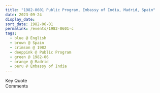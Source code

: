 ```yaml
---
title: "1982-0601 Public Program, Embassy of India, Madrid, Spain"
date: 2023-09-24
display_date: 
sort_date: 1982-06-01
permalink: /events/1982-0601-c
tags:
  - blue @ English
  - brown @ Spain
  - crimson @ 1982
  - deeppink @ Public Program
  - green @ 1982-06
  - orange @ Madrid
  - peru @ Embassy of India
---
```


<wave-list>
  <list-title color="green" width="75">Key Quote</list-title>
  <list-item color="BlanchedAlmond"  width="200"></list-item>
  <list-item color="Lavender"></list-item>
  <list-item color="BlanchedAlmond"></list-item>
</wave-list>

<br>

<wave-list>
  <list-title color="green" width="75">Comments</list-title>
  <list-item color="BlanchedAlmond"  width="200"></list-item>
  <list-item color="Lavender"></list-item>
  <list-item color="BlanchedAlmond"></list-item>
</wave-list>